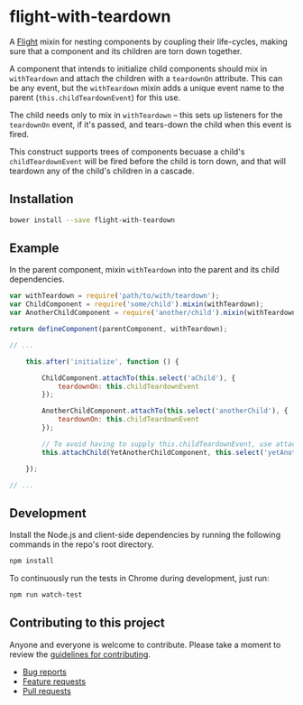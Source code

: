 # flight-with-teardown

A [Flight](https://github.com/flightjs/flight) mixin for nesting components by coupling their life-cycles, making sure that a component and its children are torn down together.

A component that intends to initialize child components should mix in `withTeardown` and
attach the children with a `teardownOn` attribute. This can be any event, but the `withTeardown`
mixin adds a unique event name to the parent (`this.childTeardownEvent`) for this use.

The child needs only to mix in `withTeardown` – this sets up listeners for the `teardownOn` event,
if it's passed, and tears-down the child when this event is fired.

This construct supports trees of components becuase a child's `childTeardownEvent` will be
fired before the child is torn down, and that will teardown any of the child's children in a cascade.

## Installation

```bash
bower install --save flight-with-teardown
```

## Example

In the parent component, mixin `withTeardown` into the parent and its child dependencies.

```js
var withTeardown = require('path/to/with/teardown');
var ChildComponent = require('some/child').mixin(withTeardown);
var AnotherChildComponent = require('another/child').mixin(withTeardown);

return defineComponent(parentComponent, withTeardown);

// ...

    this.after('initialize', function () {

        ChildComponent.attachTo(this.select('aChild'), {
            teardownOn: this.childTeardownEvent
        });

        AnotherChildComponent.attachTo(this.select('anotherChild'), {
            teardownOn: this.childTeardownEvent
        });

        // To avoid having to supply this.childTeardownEvent, use attachChild
        this.attachChild(YetAnotherChildComponent, this.select('yetAnotherChild'));

    });

// ...

```

## Development

Install the Node.js and client-side dependencies by running the following
commands in the repo's root directory.

```bash
npm install
```

To continuously run the tests in Chrome during development, just run:

```bash
npm run watch-test
```

## Contributing to this project

Anyone and everyone is welcome to contribute. Please take a moment to
review the [guidelines for contributing](CONTRIBUTING.md).

* [Bug reports](CONTRIBUTING.md#bugs)
* [Feature requests](CONTRIBUTING.md#features)
* [Pull requests](CONTRIBUTING.md#pull-requests)

